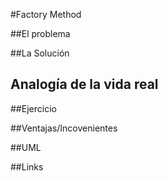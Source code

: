 #Factory Method

##El problema


##La Solución


## Analogía de la vida real


##Ejercicio


##Ventajas/Incovenientes

##UML

##Links